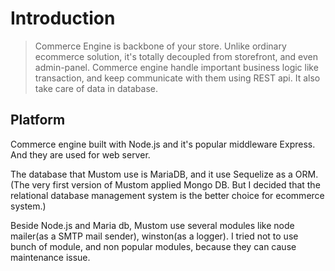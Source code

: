 # Introduction

> Commerce Engine is backbone of your store. Unlike ordinary ecommerce solution, it's totally decoupled from storefront, and even admin-panel. Commerce engine handle important business logic like transaction, and keep communicate with them using REST api. It also take care of data in database.

## Platform

Commerce engine built with Node.js and it's popular middleware Express. And they are used for web server.

The database that Mustom use is MariaDB, and it use Sequelize as a ORM. (The very first version of Mustom applied Mongo DB. But I decided that the relational database management system is the better choice for ecommerce system.)

Beside Node.js and Maria db, Mustom use several modules like node mailer(as a SMTP mail sender), winston(as a logger). I tried not to use bunch of module, and non popular modules, because they can cause maintenance issue.
